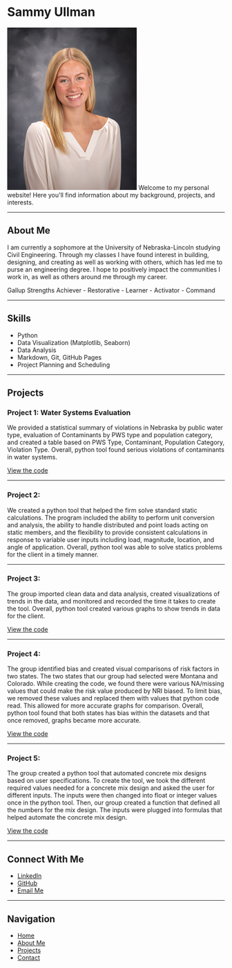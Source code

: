 # Sammy Ullman 
<img src="23.PKS.Ullman_Samantha.4947.RT.jpg" alt="Sammy Ullman" width="300">
Welcome to my personal website! Here you'll find information about my background, projects, and interests.

---

## About Me

I am currently a sophomore at the University of Nebraska-Lincoln studying Civil Engineering. Through my classes I have found interest in building, designing, and creating as well as working with others, which has led me to purse an engineering degree. I hope to positively impact the communities I work in, as well as others around me through my career. 

Gallup Strengths 
Achiever - Restorative - Learner - Activator - Command

---

## Skills

- Python  
- Data Visualization (Matplotlib, Seaborn)  
- Data Analysis  
- Markdown, Git, GitHub Pages
- Project Planning and Scheduling

---

## Projects

### Project 1: Water Systems Evaluation 
We provided a statistical summary of violations in Nebraska by public water type, evaluation of Contaminants by PWS type and population category, and created a table based on PWS Type, Contaminant, Population Category, Violation Type. Overall, python tool found serious violations of contaminants in water systems.

[View the code](https://github.com/samanthaullman/project1)

---

### Project 2:  
We created a python tool that helped the firm solve standard static calculations. The program included the ability to perform unit conversion and analysis, the ability to handle distributed and point loads acting on static members, and the flexibility to provide consistent calculations in response to variable user inputs including load, magnitude, location, and angle of application. Overall, python tool was able to solve statics problems for the client in a timely manner. 

---

### Project 3:  
The group imported clean data and data analysis, created visualizations of trends in the data, and monitored and recorded the time it takes to create the tool. Overall, python tool created various graphs to show trends in data for the  client. 

[View the code](https://github.com/samanthaullman/SamanthaUllman/blob/main/CIVE202_Spring2025_GroupJ_Project%233_PythonCode.ipynb)

---

### Project 4:  
The group identified bias and created visual comparisons of risk factors in two states. The two states that our group had selected were Montana and Colorado. While creating the code, we found there were various NA/missing values that could make the risk value produced by NRI biased. To limit bias, we removed these values and replaced them with values that python code read. This allowed for more accurate graphs for comparison. Overall, python tool found that both states has bias within the datasets and that once removed, graphs became more accurate. 

[View the code](https://github.com/samanthaullman/SamanthaUllman/blob/main/CIVE202_Spring2025_GroupK_Project%234_PythonCode%20(1).ipynb)

---

### Project 5:  
The group created a python tool that automated concrete mix designs based on user specifications. To create the tool, we took the different required values needed for a concrete mix design and asked the user for different inputs. The inputs were then changed into float or integer values once in the python tool. Then, our group created a function that defined all the numbers for the mix design. The inputs were plugged into formulas that helped automate the concrete mix design. 

[View the code](https://github.com/samanthaullman/SamanthaUllman/blob/main/CIVE202_Spring2025_GroupQ_Project%235_PythonCode.ipynb)

---

## Connect With Me

- [LinkedIn](https://www.linkedin.com/in/samantha-ullman-975812241/)  
- [GitHub](https://github.com/samanthaullman)  
- [Email Me](mailto:samanthaullman@gmail.com)

---

## Navigation

- [Home](index.md)  
- [About Me](about.md)  
- [Projects](projects.md)  
- [Contact](contact.md)
